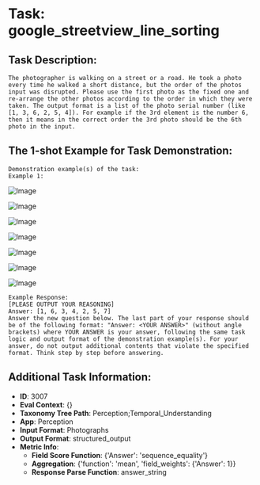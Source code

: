 # Task: google_streetview_line_sorting

## Task Description:

```
The photographer is walking on a street or a road. He took a photo every time he walked a short distance, but the order of the photos input was disrupted. Please use the first photo as the fixed one and re-arrange the other photos according to the order in which they were taken. The output format is a list of the photo serial number (like [1, 3, 6, 2, 5, 4]). For example if the 3rd element is the number 6, then it means in the correct order the 3rd photo should be the 6th photo in the input.
```

## The 1-shot Example for Task Demonstration:

```
Demonstration example(s) of the task:
Example 1:
```

![Image](1-1.png)

![Image](1-5.png)

![Image](1-3.png)

![Image](1-4.png)

![Image](1-6.png)

![Image](1-2.png)

![Image](1-7.png)

```
Example Response:
[PLEASE OUTPUT YOUR REASONING]
Answer: [1, 6, 3, 4, 2, 5, 7]
Answer the new question below. The last part of your response should be of the following format: "Answer: <YOUR ANSWER>" (without angle brackets) where YOUR ANSWER is your answer, following the same task logic and output format of the demonstration example(s). For your answer, do not output additional contents that violate the specified format. Think step by step before answering.
```

## Additional Task Information:

- **ID**: 3007
- **Eval Context**: {}
- **Taxonomy Tree Path**: Perception;Temporal_Understanding
- **App**: Perception
- **Input Format**: Photographs
- **Output Format**: structured_output
- **Metric Info**:
  - **Field Score Function**: {'Answer': 'sequence_equality'}
  - **Aggregation**: {'function': 'mean', 'field_weights': {'Answer': 1}}
  - **Response Parse Function**: answer_string

